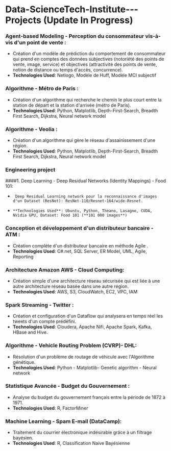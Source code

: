 # Data-ScienceTech-Institute---Projects (Update In Progress)



###	Agent-based Modeling - Perception du consommateur vis-à-vis d'un point de vente :
  *	Création d'un modèle de prédiction du comportement de consommateur qui prend en comptes des données subjectives (notoriété des           points de vente, image, service) et objectives (attractivité des points de vente, notion de distance ou temps d'accès, concurrence).
  *	**Technologies Used**: Netlogo, Modèle de Huff, Modèle MCI subjectif

###	Algorithme - Métro de Paris :
  *	Création d'un algorithme qui recherche le chemin le plus court entre la station de départ et la station d'arrivée (métro de Paris). 
  *	**Technologies Used**: Python, Matplotlib, Depth-First-Search, Breadth First Search, Dijkstra, Neural network model

###	Algorithme - Veolia :
  *	Création d'un algorithme qui gère le réseau d'assainissement d'une région. 
  *	**Technologies Used**: Python, Matplotlib, Depth-First-Search, Breadth First Search, Dijkstra, Neural network model 

###	Engineering project 
####1.  Deep Learning - Deep Residual Networks (Identity Mappings) - Food 101:
   *	  Deep Residual Learning network pour la reconnaissance d'images d'un Dataset (ResNet): ResNet-110/Resnet-164/wide-Resnet.
   *	 **Technologies Used**: Ubuntu, Python, Theano, Lasagne, CUDA, NVidia GPU, Dataset: Food 101 (**101 000 images**)
    
###	Conception et développement d'un distributeur bancaire - ATM :
  *	Création complète d'un distributeur bancaire en méthode Agile .
  *	**Technologies Used**: C#.net, SQL Server, ER Model, UML, Agile, Reporting

###	Architecture Amazon AWS - Cloud Computing:
  *	Création simple d'une architecture réseau sécurisée qui est liée à une autre architecture réseau basée dans une autre région.  
  *	**Technologies Used**: AWS, S3, CloudWatch, EC2, VPC, IAM

###	Spark Streaming - Twitter :
  *	Création et configuration d'un Dataflow qui analysera en temps réel les tweets d'un compte prédéfini.
  *	**Technologies Used**: Cloudera, Apache Nifi, Apache Spark, Kafka, HBase and Hive.

###	Algorithme - Vehicle Routing Problem (CVRP)- DHL:
  *	Résolution d'un problème de routage de véhicule avec l'Algorithme génétique. 
  *	**Technologies Used**: Python - Matplotlib- Genetic algorithm - Neural network

###	Statistique Avancée - Budget du Gouvernement :
  *	Analyse du budget du gouvernement français entre la période de 1872 à 1971.
  *	**Technologies Used**: R, FactorMiner

###	Machine Learning - Spam E-mail (**DataCamp**):
  *	Traitement du courrier électronique indésirable grâce à un filtrage bayésien. 
  *	**Technologies Used**: R, Classification Naive Bayésienne



